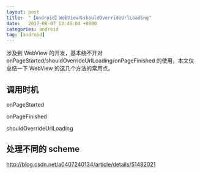 ```yaml
---
layout: post
title:  "【Android】WebView与shouldOverrideUrlLoading"
date:   2017-08-07 13:46:04 +0800
categories: android
tag: [android]
---
```

涉及到 WebView 的开发，基本绕不开对 onPageStarted/shouldOverrideUrlLoading/onPageFinished 的使用，本文仅总结一下 WebView 的这几个方法的常用点。

## 调用时机
onPageStarted

onPageFinished

shouldOverrideUrlLoading

## 处理不同的 scheme

http://blog.csdn.net/a0407240134/article/details/51482021